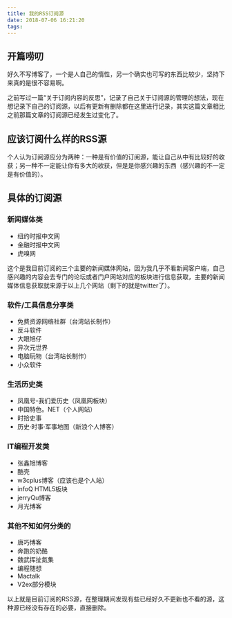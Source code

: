 ```yaml
---
title: 我的RSS订阅源
date: 2018-07-06 16:21:20
tags:
---
```

## 开篇唠叨

  好久不写博客了，一个是人自己的惰性，另一个确实也可写的东西比较少，坚持下来真的是很不容易啊。

  之前写过一篇“关于订阅内容的反思”，记录了自己关于订阅源的管理的想法，现在想记录下自己的订阅源，以后有更新有删除都在这里进行记录，其实这篇文章相比之前那篇文章的订阅源已经发生过变化了。

## 应该订阅什么样的RSS源

  个人认为订阅源应分为两种：一种是有价值的订阅源，能让自己从中有比较好的收获；另一种不一定能让你有多大的收获，但是是你感兴趣的东西（感兴趣的不一定是有价值的）。

## 具体的订阅源

### 新闻媒体类

  - 纽约时报中文网
  - 金融时报中文网
  - 虎嗅网

  这个是我目前订阅的三个主要的新闻媒体网站，因为我几乎不看新闻客户端，自己感兴趣的内容会去专门的论坛或者门户网站对应的板块进行信息获取，主要的新闻媒体信息获取就来源于以上几个网站（剩下的就是twitter了）。

### 软件/工具信息分享类

  - 免费资源网络社群（台湾站长制作）
  - 反斗软件
  - 大眼旭仔
  - 异次元世界
  - 电脑玩物（台湾站长制作）
  - 小众软件

### 生活历史类

  - 凤凰号-我们爱历史（凤凰网板块）
  - 中国特色。NET（个人网站）
  - 时拾史事
  - 历史·时事·军事地图（新浪个人博客）

### IT编程开发类

  - 张鑫旭博客
  - 酷壳
  - w3cplus博客（应该也是个人站）
  - infoQ HTML5板块
  - jerryQu博客
  - 月光博客

### 其他不知如何分类的

  - 唐巧博客
  - 奔跑的奶酪
  - 魏武挥扯氮集
  - 编程随想
  - Mactalk
  - V2ex部分模块

以上就是目前订阅的RSS源，在整理期间发现有些已经好久不更新也不看的源，这种源已经没有存在的必要，直接删除。
